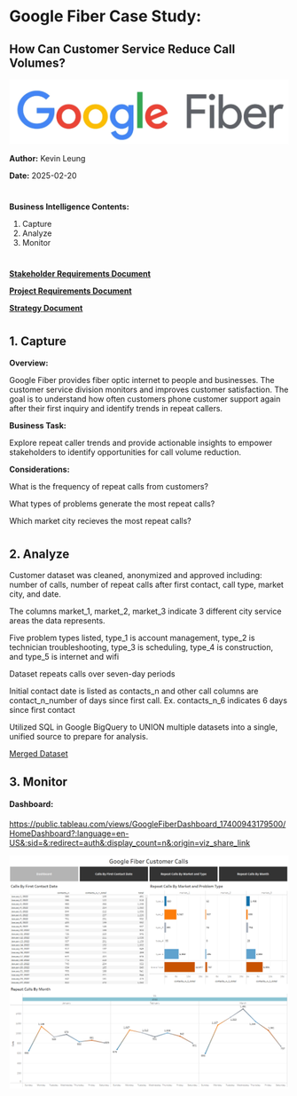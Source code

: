 #
# Google Fiber Case Study:
## How Can Customer Service Reduce Call Volumes?

![googlefiber_logo](./images/google_fiber_logo.png)

**Author:** Kevin Leung

**Date:** 2025-02-20

#

**Business Intelligence Contents:**

1. Capture
2. Analyze
3. Monitor

#

[**Stakeholder Requirements Document**](https://github.com/kleung157/Google_Fiber_Case_Study_Business_Intelligence/blob/56203006c5961cdbd6f1dfe9644ecc2063190ddf/documents/stakeholder_requirements.pdf)

[**Project Requirements Document**](https://github.com/kleung157/Google_Fiber_Case_Study_Business_Intelligence/blob/56203006c5961cdbd6f1dfe9644ecc2063190ddf/documents/project_requirements.pdf)

[**Strategy Document**](https://github.com/kleung157/Google_Fiber_Case_Study_Business_Intelligence/blob/56203006c5961cdbd6f1dfe9644ecc2063190ddf/documents/strategy.pdf)

#

## 1. Capture
**Overview:**

Google Fiber provides fiber optic internet to people and businesses. The customer service division monitors and improves customer satisfaction. The goal is to understand how often customers phone customer support again after their first inquiry and identify trends in repeat callers.

**Business Task:**

Explore repeat caller trends and provide actionable insights to empower stakeholders to identify opportunities for call volume reduction.

**Considerations:**

What is the frequency of repeat calls from customers?

What types of problems generate the most repeat calls?

Which market city recieves the most repeat calls?

#

## 2. Analyze

Customer dataset was cleaned, anonymized and approved including: number of calls, number of repeat calls after first contact, call type, market city, and date. 

The columns market_1, market_2, market_3 indicate 3 different city service areas the data represents. 

Five problem types listed, type_1 is account management, type_2 is technician troubleshooting, type_3 is scheduling, type_4 is construction, and type_5 is internet and wifi 

Dataset repeats calls over seven-day periods 

Initial contact date is listed as contacts_n and other call columns are contact_n_number of days since first call. Ex. contacts_n_6 indicates 6 days since first contact 

Utilized SQL in Google BigQuery to UNION multiple datasets into a single, unified source to prepare for analysis.

[Merged Dataset](https://github.com/kleung157/Google_Fiber_Case_Study_Business_Intelligence/blob/56203006c5961cdbd6f1dfe9644ecc2063190ddf/data/google_fiber_dataset_merged.csv)

## 3. Monitor

#### Dashboard:
https://public.tableau.com/views/GoogleFiberDashboard_17400943179500/HomeDashboard?:language=en-US&:sid=&:redirect=auth&:display_count=n&:origin=viz_share_link

![google_fiber_dashboard](https://github.com/kleung157/Google_Fiber_Case_Study_Business_Intelligence/blob/93ac7705e88a1327577324be21f1e8279280a4ba/google_fiber_dashboard.png)

